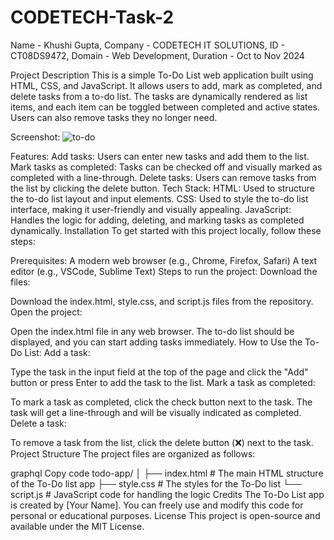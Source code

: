 # CODETECH-Task-2
Name - Khushi Gupta,
Company - CODETECH IT SOLUTIONS,
ID - CT08DS9472,
Domain - Web Development,
Duration - Oct to Nov 2024

Project Description
This is a simple To-Do List web application built using HTML, CSS, and JavaScript. It allows users to add, mark as completed, and delete tasks from a to-do list. The tasks are dynamically rendered as list items, and each item can be toggled between completed and active states. Users can also remove tasks they no longer need.

Screenshot:
![to-do](https://github.com/user-attachments/assets/78af2f75-f7f2-4690-85c6-aaa76771307a)

Features:
Add tasks: Users can enter new tasks and add them to the list.
Mark tasks as completed: Tasks can be checked off and visually marked as completed with a line-through.
Delete tasks: Users can remove tasks from the list by clicking the delete button.
Tech Stack:
HTML: Used to structure the to-do list layout and input elements.
CSS: Used to style the to-do list interface, making it user-friendly and visually appealing.
JavaScript: Handles the logic for adding, deleting, and marking tasks as completed dynamically.
Installation
To get started with this project locally, follow these steps:

Prerequisites:
A modern web browser (e.g., Chrome, Firefox, Safari)
A text editor (e.g., VSCode, Sublime Text)
Steps to run the project:
Download the files:

Download the index.html, style.css, and script.js files from the repository.
Open the project:

Open the index.html file in any web browser. The to-do list should be displayed, and you can start adding tasks immediately.
How to Use the To-Do List:
Add a task:

Type the task in the input field at the top of the page and click the "Add" button or press Enter to add the task to the list.
Mark a task as completed:

To mark a task as completed, click the check button next to the task. The task will get a line-through and will be visually indicated as completed.
Delete a task:

To remove a task from the list, click the delete button (❌) next to the task.
Project Structure
The project files are organized as follows:

graphql
Copy code
todo-app/
│
├── index.html       # The main HTML structure of the To-Do list app
├── style.css        # The styles for the To-Do list
└── script.js        # JavaScript code for handling the logic
Credits
The To-Do List app is created by [Your Name].
You can freely use and modify this code for personal or educational purposes.
License
This project is open-source and available under the MIT License.

